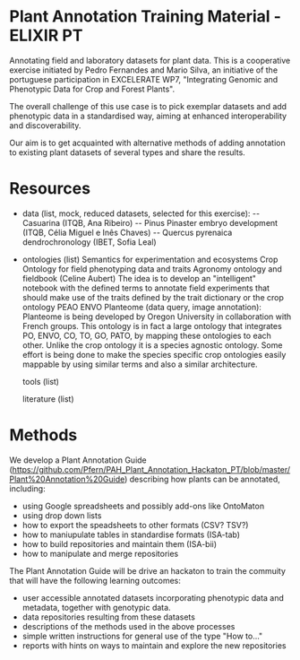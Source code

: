 # Plant Annotation Training Material - ELIXIR PT
Annotating field and laboratory datasets for plant data. 
This is a cooperative exercise initiated by Pedro Fernandes and Mario Silva, an initiative of the portuguese participation in EXCELERATE WP7, "Integrating Genomic and Phenotypic Data for Crop and Forest Plants". 

The overall challenge of this use case is to pick exemplar datasets and add phenotypic data in a standardised way, aiming at enhanced interoperability and discoverability.

Our aim is to get acquainted with alternative methods of adding annotation to existing plant datasets of several types and share the results. 

# Resources #

- data (list, mock, reduced datasets, selected for this exercise): 
-- Casuarina (ITQB, Ana Ribeiro) 
-- Pinus Pinaster embryo development (ITQB, Célia Miguel e Inês Chaves) 
-- Quercus pyrenaica dendrochronology (IBET, Sofia Leal)

- ontologies (list)
    Semantics for experimentation and ecosystems Crop Ontology for field phenotyping data and traits Agronomy ontology and fieldbook (Celine Aubert) The idea is to develop an "intelligent" notebook with the defined terms to annotate field experiments that should make use of the traits defined by the trait dictionary or the crop ontology PEAO ENVO Planteome (data query, image annotation): Planteome is being developed by Oregon University in collaboration with French groups. This ontology is in fact a large ontology that integrates PO, ENVO, CO, TO, GO, PATO, by mapping these ontologies to each other. Unlike the crop ontology it is a species agnostic ontology. Some effort is being done to make the species specific crop ontologies easily mappable by using similar terms and also a similar architecture.

    tools (list)

    literature (list)



# Methods #

We develop a Plant Annotation Guide (https://github.com/Pfern/PAH_Plant_Annotation_Hackaton_PT/blob/master/Plant%20Annotation%20Guide) describing how plants can be annotated, including: 
- using Google spreadsheets and possibly add-ons like OntoMaton
- using drop down lists
- how to export the speadsheets to other formats (CSV? TSV?)
- how to maniupulate tables in standardise formats (ISA-tab)
- how to build repositories and maintain them (ISA-bii)
- how to manipulate and merge repositories

The Plant Annotation Guide will be drive an hackaton to train the commuity that will have the following learning outcomes:
- user accessible annotated datasets incorporating phenotypic data and metadata, together with genotypic data.
- data repositories resulting from these datasets
- descriptions of the methods used in the above processes
- simple written instructions for general use of the type "How to..."
- reports with hints on ways to maintain and explore the new repositories
